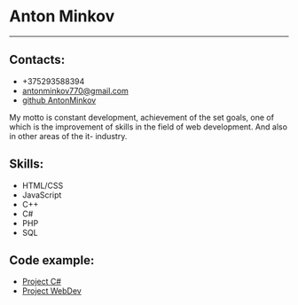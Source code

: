 # Anton Minkov
---

## Contacts:

- +375293588394
- antonminkov770@gmail.com
- [github AntonMinkov
](https://github.com/AntonMinkov)

My motto is constant development, achievement of the set goals, one of which is the improvement of skills in the field of web development. And also in other areas of the it- industry.

## Skills:

- HTML/CSS
- JavaScript 
- C++
- C#
- PHP
- SQL

## Code example:

- [Project C#](https://github.com/AntonMinkov/MS)
- [Project WebDev](https://github.com/AntonMinkov/Pulse)

